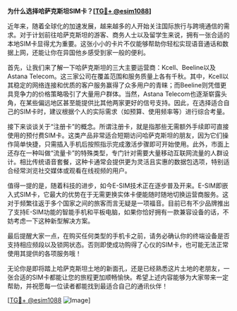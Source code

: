 **为什么选择哈萨克斯坦SIM卡？[[TG💪+ @esim1088](https://t.me/s/esim1088)]**

近年来，随着全球化的加速发展，越来越多的人开始关注国际旅行与跨境通信的需求。对于计划前往哈萨克斯坦的游客、商务人士以及留学生来说，拥有一张合适的本地SIM卡显得尤为重要。这张小小的卡片不仅能够帮助你轻松实现语音通话和数据上网，还能让你在异国他乡感受到家一般的便利。

首先，让我们来了解一下哈萨克斯坦的三大主要运营商：Kcell、Beeline以及Astana Telecom。这三家公司在覆盖范围和服务质量上各有千秋。其中，Kcell以其稳定的网络连接和优质的客户服务赢得了众多用户的青睐；而Beeline则凭借更具竞争力的价格策略吸引了大量用户群体。当然，Astana Telecom也逐渐崭露头角，在某些偏远地区甚至能提供比其他两家更好的信号支持。因此，在选择适合自己的SIM卡时，建议根据个人的实际需求（如预算、使用频率等）进行综合考量。

接下来谈谈关于“注册卡”的概念。所谓注册卡，就是指那些无需额外手续即可直接使用的预付费SIM卡。这类产品非常适合短期访问哈萨克斯坦的朋友，因为它们操作简单快捷，只需插入手机后按照指示完成激活步骤即可开始使用。此外，市面上还存在一种叫做“流量卡”的特殊类型，专门针对需要大量移动互联网流量的人群设计。相比传统语音套餐，这种卡通常会提供更为灵活且实惠的数据包选项，特别适合经常浏览社交媒体或观看在线视频的用户。

值得一提的是，随着科技的进步，如今E-SIM技术正在逐步普及开来。E-SIM即嵌入式SIM卡，它最大的优势在于无需更换实体卡便能随时随地切换运营商服务。这对于频繁往返于多个国家之间的旅客而言无疑是一项福音。目前已有不少品牌推出了支持E-SIM功能的智能手机和平板电脑，如果你恰好拥有一款兼容设备的话，不妨考虑一下这种新型解决方案。

最后提醒大家一点，在购买任何类型的手机卡之前，请务必确认你的终端设备是否支持相应频段以及锁网状态。否则即使成功购得了心仪的SIM卡，也可能无法正常使用其提供的各项服务哦！

无论你是即将踏上哈萨克斯坦土地的新面孔，还是已经熟悉这片土地的老朋友，一张合适的SIM卡都能让您的旅程更加顺畅愉快。希望上述内容能够为大家带来一定帮助，并祝愿每一位读者都能找到最适合自己的通讯伙伴！

[[TG💪+ @esim1088](https://t.me/s/esim1088) ![Image](https://i.postimg.cc/4NQfJmqS/Snipaste-2025-05-13-00-14-12.png)]